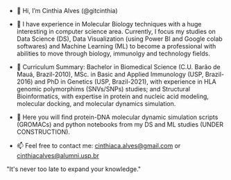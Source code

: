 - 👋 Hi, I’m Cinthia Alves (@gitcinthia)

- 🌱 I have experience in Molecular Biology techniques with a huge interesting in computer science area. Currently, I focus my studies on Data Science (DS), Data Visualization (using Power BI and Google colab softwares) and Machine Learning (ML) to become a professional with abilities to move through biology, immunolgy and technology fields.

- 👀 Curriculum Summary: Bachelor in Biomedical Science (C.U. Barão de Mauá, Brazil-2010), MSc. in Basic and Applied Immunology (USP, Brazil-2016) and PhD in Genetics (USP, Brazil-2021), with experience in HLA genomic polymorphims (SNVs/SNPs) studies; and Structural Bioinformatics, with expertise in protein and nucleic acid modeling, molecular docking, and molecular dynamics simulation.

- 💞️ Here you will find protein-DNA molecular dynamic simulation scripts (GROMACs) and python notebooks from my DS and ML studies (UNDER CONSTRUCTION).

- 📫 Feel free to contact me: cinthiaca.alves@gmail.com or cinthiacalves@alumni.usp.br 

"It's never too late to expand your knowledge."

<!---
gitcinthia/gitcinthia is a ✨ special ✨ repository because its `README.md` (this file) appears on your GitHub profile.
You can click the Preview link to take a look at your changes.
--->

